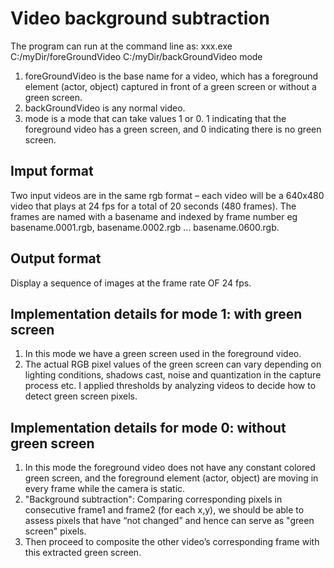 # Video background subtraction
The program can run at the command line as: xxx.exe C:/myDir/foreGroundVideo C:/myDir/backGroundVideo mode
1. foreGroundVideo is the base name for a video, which has a foreground element (actor, object) captured in front of a green screen or without a green screen.
2. backGroundVideo is any normal video.
3. mode is a mode that can take values 1 or 0. 1 indicating that the foreground video has a green screen, and 0 indicating there is no green screen.

## Imput format
Two input videos are in the same rgb format – each video will be a 640x480 video that plays at 24 fps for a total of 20 seconds (480 frames). The frames are named with a basename and indexed by frame number eg basename.0001.rgb, basename.0002.rgb ... basename.0600.rgb.

## Output format
Display a sequence of images at the frame rate OF 24 fps.

## Implementation details for mode 1: with green screen
1. In this mode we have a green screen used in the foreground video.
2. The actual RGB pixel values of the green screen can vary depending on lighting conditions, shadows cast, noise and quantization in the capture process etc. I applied thresholds by analyzing videos to decide how to detect green screen pixels.

## Implementation details for mode 0: without green screen
1. In this mode the foreground video does not have any constant colored green screen, and the foreground element (actor, object) are moving in every frame while the camera is static.
2. "Background subtraction": Comparing corresponding pixels in consecutive frame1 and frame2 (for each x,y), we should be able to assess pixels that have “not changed” and hence can serve as "green screen" pixels.
3. Then proceed to composite the other video’s corresponding frame with this extracted green screen.